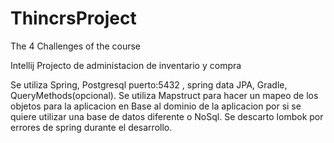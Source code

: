 # ThincrsProject
The 4 Challenges of the course 

Intellij
Projecto de administacion de inventario y compra

Se utiliza Spring, Postgresql puerto:5432 , spring data JPA, Gradle, QueryMethods(opcional).
Se utiliza Mapstruct para hacer un mapeo de los objetos para la aplicacion en Base al dominio de la aplicacion por si se quiere utilizar una base de datos diferente o NoSql.
Se descarto lombok por errores de spring durante el desarrollo.
